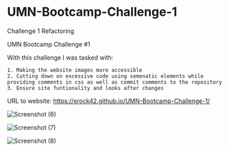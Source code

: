 # UMN-Bootcamp-Challenge-1
Challenge 1 Refactoring

UMN Bootcamp Challenge #1

With this challenge I was tasked with:

    1. Making the website images more accessible
    2. Cutting down on excessive code using semenatic elements while providing comments in css as well as commit comments to the repository
    3. Ensure site funtionality and looks after changes

URL to website: https://erock42.github.io/UMN-Bootcamp-Challenge-1/

![Screenshot (6)](https://user-images.githubusercontent.com/95666323/147897230-a178b662-6269-4a54-91df-c5adce32f4ca.png)

![Screenshot (7)](https://user-images.githubusercontent.com/95666323/147897237-e4d5fd99-cad5-4198-946a-88d7a6931dce.png)

![Screenshot (8)](https://user-images.githubusercontent.com/95666323/147897241-27e9936a-2dbe-45e1-b5f6-7db3d1767644.png)


